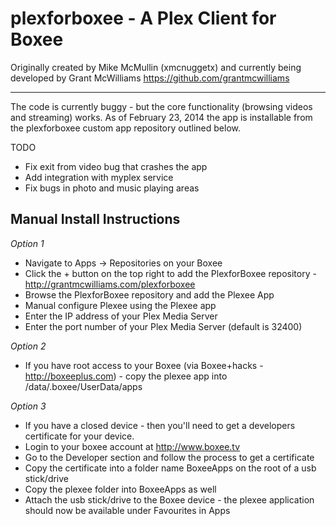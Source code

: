 plexforboxee - A Plex Client for Boxee
================================
Originally created by Mike McMullin (xmcnuggetx)  and currently being developed by Grant McWilliams https://github.com/grantmcwilliams

---

The code is currently buggy - but the core functionality (browsing videos and streaming) works. As of February 23, 2014 the app is installable from the plexforboxee custom app repository outlined below. 

TODO
* Fix exit from video bug that crashes the app
* Add integration with myplex service
* Fix bugs in photo and music playing areas


Manual Install Instructions
---------------------------

*Option 1*
* Navigate to Apps -> Repositories on your Boxee
* Click the + button on the top right to add the PlexforBoxee repository - http://grantmcwilliams.com/plexforboxee
* Browse the PlexforBoxee repository and add the Plexee App
* Manual configure Plexee using the Plexee app
* Enter the IP address of your Plex Media Server
* Enter the port number of your Plex Media Server (default is 32400)


*Option 2*
* If you have root access to your Boxee (via Boxee+hacks - http://boxeeplus.com) - copy the plexee app into /data/.boxee/UserData/apps

*Option 3*
* If you have a closed device - then you'll need to get a developers certificate for your device.
* Login to your boxee account at http://www.boxee.tv
* Go to the Developer section and follow the process to get a certificate
* Copy the certificate into a folder name BoxeeApps on the root of a usb stick/drive
* Copy the plexee folder into BoxeeApps as well
* Attach the usb stick/drive to the Boxee device - the plexee application should now be available under Favourites in Apps

